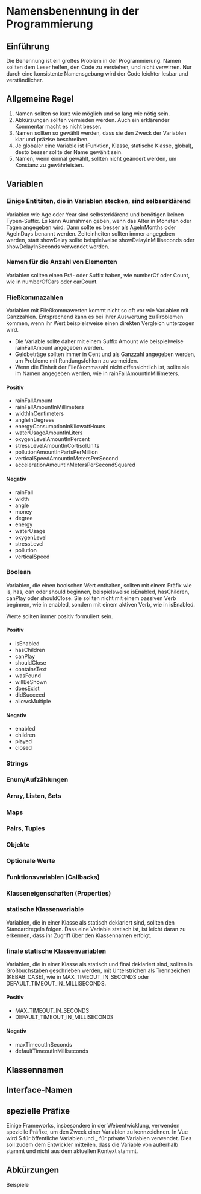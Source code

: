 # Namensbenennung in der Programmierung

## Einführung

Die Benennung ist ein großes Problem in der Programmierung.
Namen sollten dem Leser helfen, den Code zu verstehen, und nicht verwirren.
Nur durch eine konsistente Namensgebung wird der Code leichter lesbar und verständlicher.

## Allgemeine Regel

1. Namen sollten so kurz wie möglich und so lang wie nötig sein.
2. Abkürzungen sollten vermieden werden. Auch ein erklärender Kommentar macht es nicht besser.
3. Namen sollten so gewählt werden, dass sie den Zweck der Variablen klar und präzise beschreiben.
4. Je globaler eine Variable ist (Funktion, Klasse, statische Klasse, global), desto besser sollte der Name gewählt sein.
5. Namen, wenn einmal gewählt, sollten nicht geändert werden, um Konstanz zu gewährleisten.

## Variablen

### Einige Entitäten, die in Variablen stecken, sind selbserklärend

Variablen wie Age oder Year sind selbsterklärend und benötigen keinen Typen-Suffix.
Es kann Ausnahmen geben, wenn das Alter in Monaten oder Tagen angegeben wird.
Dann sollte es besser als AgeInMonths oder AgeInDays benannt werden.
Zeiteinheiten sollten immer angegeben werden, statt showDelay sollte beispielweise showDelayInMilliseconds oder showDelayInSeconds verwendet werden.

### Namen für die Anzahl von Elementen

Variablen sollten einen Prä- oder Suffix haben, wie numberOf<Thing> oder <Thing>Count, wie in numberOfCars oder carCount.

### Fließkommazahlen

Variablen mit Fließkommawerten kommt nicht so oft vor wie Variablen mit Ganzzahlen.
Entsprechend kann es bei ihrer Auswertung zu Problemen kommen, wenn ihr Wert beispielsweise einen direkten Vergleich unterzogen wird.
* Die Variable sollte daher mit einem Suffix Amount wie beispielweise rainFallAmount angegeben werden.
* Geldbeträge sollten immer in Cent und als Ganzzahl angegeben werden, um Probleme mit Rundungsfehlern zu vermeiden.
* Wenn die Einheit der Fließkommazahl nicht offensichtlich ist, sollte sie im Namen angegeben werden, wie in rainFallAmountInMillimeters.

#### Positiv
* rainFallAmount
* rainFallAmountInMillimeters
* widthInCentimeters
* angleInDegrees
* energyConsumptionInKilowattHours
* waterUsageAmountInLiters
* oxygenLevelAmountInPercent
* stressLevelAmountInCortisolUnits
* pollutionAmountInPartsPerMillion
* verticalSpeedAmountInMetersPerSecond
* accelerationAmountInMetersPerSecondSquared

#### Negativ
* rainFall
* width
* angle
* money
* degree
* energy
* waterUsage
* oxygenLevel
* stressLevel
* pollution
* verticalSpeed

### Boolean

Variablen, die einen boolschen Wert enthalten, sollten mit einem Präfix wie is, has, can oder should beginnen, beispielsweise isEnabled, hasChildren, canPlay oder shouldClose.
Sie sollten nicht mit einem passiven Verb beginnen, wie in enabled, sondern mit einem aktiven Verb, wie in isEnabled.

Werte sollten immer positiv formuliert sein.

#### Positiv
* isEnabled
* hasChildren
* canPlay
* shouldClose
* containsText
* wasFound
* willBeShown
* doesExist
* didSucceed
* allowsMultiple

#### Negativ
* enabled
* children
* played
* closed


### Strings

### Enum/Aufzählungen

### Array, Listen, Sets

### Maps

### Pairs, Tuples

### Objekte

### Optionale Werte

### Funktionsvariablen (Callbacks)

### Klasseneigenschaften (Properties)

### statische Klassenvariable

Variablen, die in einer Klasse als statisch deklariert sind, sollten den Standardregeln folgen.
Dass eine Variable statisch ist, ist leicht daran zu erkennen, dass ihr Zugriff über den Klassennamen erfolgt.

### finale statische Klassenvariablen

Variablen, die in einer Klasse als statisch und final deklariert sind, sollten in Großbuchstaben geschrieben werden, mit Unterstrichen als Trennzeichen (KEBAB_CASE), wie in MAX_TIMEOUT_IN_SECONDS oder DEFAULT_TIMEOUT_IN_MILLISECONDS.

#### Positiv
* MAX_TIMEOUT_IN_SECONDS
* DEFAULT_TIMEOUT_IN_MILLISECONDS

#### Negativ
* maxTimeoutInSeconds
* defaultTimeoutInMilliseconds

## Klassennamen

## Interface-Namen

## spezielle Präfixe

Einige Frameworks, insbesondere in der Webentwicklung, verwenden spezielle Präfixe, um den Zweck einer Variablen zu kennzeichnen. In Vue wird $ für öffentliche Variablen und _ für private Variablen verwendet.
Dies soll zudem dem Entwickler mitteilen, dass die Variable von außerhalb stammt und nicht aus dem aktuellen Kontext stammt.


## Abkürzungen



Beispiele